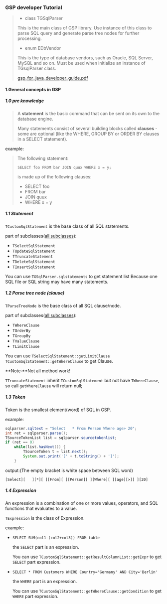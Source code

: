 ### GSP developer Tutorial



> - class TGSqlParser
>
> This is the main class of GSP library. Use instance of this class to parse SQL query and generate parse
> tree nodes for further processing.
>
> - enum EDbVendor
>
> This is the type of database vendors, such as Oracle, SQL Server, MySQL and so on. Must be used
> when initialize an instance of TGsqlParser class.
> 
>[gsp_for_java_developer_guide.pdf](http://sqlparser.com/kb/gsp_for_java_developer_guide.pdf)



#### 1.General concepts in GSP

##### 1.0 pre knowledge

> A **statement** is the basic command that can be sent on its own to the database engine. 
>
> Many statements consist of several building blocks called **clauses** - some are optional (like the WHERE, GROUP BY or ORDER BY clauses in a SELECT statement).

example:

> The following statement:
>
> ```
> SELECT foo FROM bar JOIN quux WHERE x = y;
> ```
>
> is made up of the following clauses:
>
> - SELECT foo
> - FROM bar
> - JOIN quux
> - WHERE x = y

##### 1.1 Statement

`TCustomSqlStatement`  is the base class of all SQL statements.

part of subclasses([all subclasses](./resource/TCustomSqlStatement_Subclasses.html)):

- `TSelectSqlStatement`
- `TUpdateSqlStatement`
- `TTruncateStatement`
- `TDeleteSqlStatement`
- `TInsertSqlStatement`


You can use `TGSqlParser.sqlstatements` to get statement list Because one SQL file or SQL string may have many statements.

##### 1.2 Parse tree node (clause)

`TParseTreeNode`  is the base class of all SQL clause/node.

part of subclasses([all subclasses](./resource/TParseTreeNode_Subclasses.html)):

- `TWhereClause`
- `TOrderBy`
- `TGroupBy`
- `TValueClause`
- `TLimitClause`

You can use `TSelectSqlStatement::getLimitClause` `TCustomSqlStatement::getWhereClause` to get Clause.

**Note:**Not all method work!

`TTruncateStatement` inherit `TCustomSqlStatement` but not have `TWhereClause`, so call `getWhereClause` will return null;

##### 1.3 Token

Token is the smallest element(word) of SQL in GSP.

example:

```java
sqlparser.sqltext = "Select   * From Person Where age> 20";
int ret = sqlparser.parse();
TSourceTokenList list = sqlparser.sourcetokenlist;
if (ret == 0)
    while(list.hasNext()) {
        TSourceToken t = list.next();
        System.out.print('[' + t.toString() + ']');
    }
```

output:(The empty bracket is white space between SQL word)

```
[Select][   ][*][ ][From][ ][Person][ ][Where][ ][age][>][ ][20]
```

##### 1.4 Expression

An expression is a combination of one or more values, operators, and SQL functions that evaluates to a value.

`TExpression` is the class of Expression.

 example:

- `SELECT SUM(col1-(col2+col3)) FROM table`  

  the `SELECT` part is an expression.

  You can use `TCustomSqlStatement::getResultColumnList::getExpr` to  get `SELECT` part expression.

- `SELECT * FROM Customers WHERE Country='Germany' AND City='Berlin'` 

  the `WHERE` part is an expression.

  You can use `TCustomSqlStatement::getWhereClause::getCondition` to  get `WHERE` part expression.


